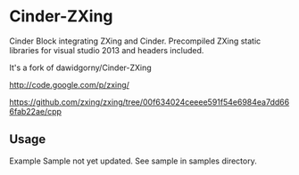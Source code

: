 Cinder-ZXing
============

Cinder Block integrating ZXing and Cinder. Precompiled ZXing static libraries for visual studio 2013 and headers included.

It's a fork of dawidgorny/Cinder-ZXing


http://code.google.com/p/zxing/

https://github.com/zxing/zxing/tree/00f634024ceeee591f54e6984ea7dd666fab22ae/cpp

Usage
-----

Example Sample not yet updated. 
See sample in samples directory.
